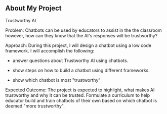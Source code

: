 ## About My Project

Trustworthy AI

Problem: Chatbots can be used by educators to assist in the the classroom however, how can they know that the AI's responses will be trustworthy?


Approach: During this project, I will design a chatbot using a low code framework. I will accomplish the following: 

- answer questions about Trustworthy AI using chatbots.

- show steps on how to build a chatbot using different frameworks.

- show which chatbot is most "trustworthy"


Expected Outcome: The project is expected to highlight, what makes AI trustworthy and why it can be trusted. Formulate a curriculum to help educator build and  train chatbots of their own based on which chatbot is deemed "more trustworthy". 


